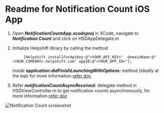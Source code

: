 Readme for Notification Count iOS App
=====================================

1. Open ***NotificationCountApp.xcodeproj*** in XCode, navigate to ***Notification Count*** and click on HSDAppDelegate.m

2. Initialize Helpshift library by calling the method

   ```
        [Helpshift installForApiKey:@"<YOUR_API_KEY>"  domainName:@"<YOUR_COMPANY>.helpshift.com" appID:@"<YOUR_APP_ID>"];
   ```
   inside ***application:didFinishLaunchingWithOptions:*** method (ideally at the top)
   for more information [refer doc](http://developers.helpshift.com/ios/getting-started/#initializing)

3. Refer ***notificationCountAsyncReceived:*** delegate method in HSDViewController.m to get notification counts asynchronously,
   for more information [refer doc](http://developers.helpshift.com/ios/notifications/#notification-badges)


![Notification Count screenshot](/Screenshot.png)
